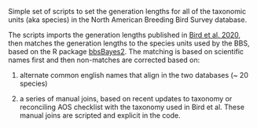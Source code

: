 Simple set of scripts to set the generation lengths for all of the taxonomic units (aka species) in the North American Breeding Bird Survey database.

The scripts imports the generation lengths published in [Bird et al. 2020](https://doi.org/10.1111/cobi.13486), then matches the generation lengths to the species units used by the BBS, based on the R package [bbsBayes2](https://github.com/bbsBayes/bbsBayes2/). The matching is based on scientific names first and then non-matches are corrected based on:

1.  alternate common english names that align in the two databases (\~ 20 species)

2.  a series of manual joins, based on recent updates to taxonomy or reconciling AOS checklist with the taxonomy used in Bird et al. These manual joins are scripted and explicit in the code.

